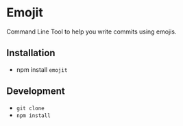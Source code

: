# Emojit
Command Line Tool to help you write commits using emojis.

## Installation
- npm install `emojit`

## Development
- `git clone`
- `npm install`
